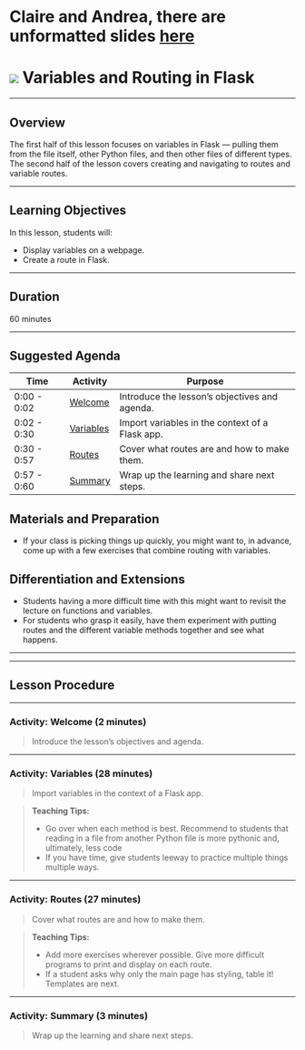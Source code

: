 # Claire and Andrea, there are unformatted slides [here](https://slides.com/sonylnagale/python-15?token=XESB4yCg)

# ![](https://ga-dash.s3.amazonaws.com/production/assets/logo-9f88ae6c9c3871690e33280fcf557f33.png) Variables and Routing in Flask
---

## Overview
The first half of this lesson focuses on variables in Flask — pulling them from the file itself, other Python files, and then other files of different types. The second half of the lesson covers creating and navigating to routes and variable routes.

---


## Learning Objectives
In this lesson, students will:

- Display variables on a webpage.
- Create a route in Flask.

----

## Duration
60 minutes

---

## Suggested Agenda
<!--- Provide a breakdown of what will happen in this lesson. --->

| Time | Activity | Purpose |
| --- | --- | --- |
| 0:00 - 0:02 | [Welcome](#activity-welcome-2-min) | Introduce the lesson’s objectives and agenda. |
| 0:02 - 0:30 | [Variables](#activity-variables-28-min) | Import variables in the context of a Flask app. |
| 0:30 - 0:57 | [Routes](#activity-routes-27-min) | Cover what routes are and how to make them. |
| 0:57 - 0:60  | [Summary](#activity-summary-3-min) | Wrap up the learning and share next steps. |

## Materials and Preparation
- If your class is picking things up quickly, you might want to, in advance, come up with a few exercises that combine routing with variables.

## Differentiation and Extensions
- Students having a more difficult time with this might want to revisit the lecture on functions and variables.
- For students who grasp it easily, have them experiment with putting routes and the different variable methods together and see what happens.

---
---

## Lesson Procedure

---

### Activity: Welcome (2 minutes)
> Introduce the lesson’s objectives and agenda.

---

### Activity: Variables (28 minutes)
> Import variables in the context of a Flask app.

> **Teaching Tips:**
> - Go over when each method is best. Recommend to students that reading in a file from another Python file is more pythonic and, ultimately, less code
> - If you have time, give students leeway to practice multiple things multiple ways.


---

### Activity: Routes (27 minutes)
> Cover what routes are and how to make them.

> **Teaching Tips:**
> - Add more exercises wherever possible. Give more difficult programs to print and display on each route.
> - If a student asks why only the main page has styling, table it! Templates are next.


---

### Activity: Summary (3 minutes)
> Wrap up the learning and share next steps.
